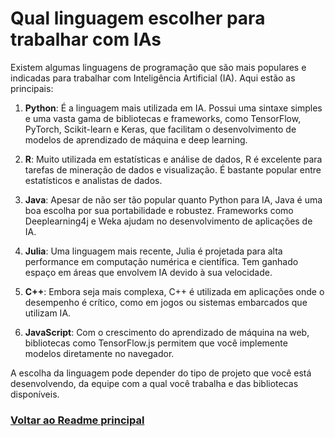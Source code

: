 # Qual linguagem escolher para trabalhar com IAs

Existem algumas linguagens de programação que são mais populares e indicadas para trabalhar com Inteligência Artificial (IA). Aqui estão as principais:

1. **Python**: É a linguagem mais utilizada em IA. Possui uma sintaxe simples e uma vasta gama de bibliotecas e frameworks, como TensorFlow, PyTorch, Scikit-learn e Keras, que facilitam o desenvolvimento de modelos de aprendizado de máquina e deep learning.

2. **R**: Muito utilizada em estatísticas e análise de dados, R é excelente para tarefas de mineração de dados e visualização. É bastante popular entre estatísticos e analistas de dados.

3. **Java**: Apesar de não ser tão popular quanto Python para IA, Java é uma boa escolha por sua portabilidade e robustez. Frameworks como Deeplearning4j e Weka ajudam no desenvolvimento de aplicações de IA.

4. **Julia**: Uma linguagem mais recente, Julia é projetada para alta performance em computação numérica e científica. Tem ganhado espaço em áreas que envolvem IA devido à sua velocidade.

5. **C++**: Embora seja mais complexa, C++ é utilizada em aplicações onde o desempenho é crítico, como em jogos ou sistemas embarcados que utilizam IA.

6. **JavaScript**: Com o crescimento do aprendizado de máquina na web, bibliotecas como TensorFlow.js permitem que você implemente modelos diretamente no navegador.

A escolha da linguagem pode depender do tipo de projeto que você está desenvolvendo, da equipe com a qual você trabalha e das bibliotecas disponíveis.

### [Voltar ao Readme principal](../README.md)